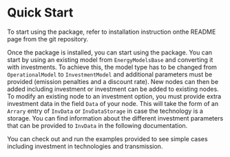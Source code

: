 # Quick Start

To start using the package, refer to installation instruction onthe README page from the git repository.  

Once the package is installed, you can start using the package. You can start by using an existing model from `EnergyModelsBase` and converting it with investments.
To achieve this, the model type has to be changed from `OperationalModel` to `InvestmentModel` and additional parameters must be provided (emission penalties and a discount rate).
New nodes can then be added including investment or investment can be added to existing nodes. To modify an existing node to an investment option, you must provide extra investment data in the field `Data` of your node. This will take the form of an `Arrary` entry of `InvData` or `InvDataStorage` in case the technology is a storage.
You can find information about the different investment parameters that can be provided to `InvData` in the following documentation.

You can check out and run the examples provided to see simple cases including investment in technologies and transmission.
